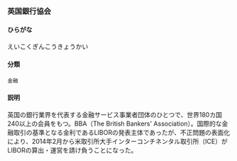 <div style="display:none;">

## [あ行](securities-terms?id=あ行)

</div>

### 英国銀行協会

#### ひらがな

えいこくぎんこうきょうかい

#### 分類

`金融`

#### 説明

英国の銀行業界を代表する金融サービス事業者団体のひとつで、世界180カ国240以上の会員をもつ。BBA（The British Bankers' Association）。国際的な金融取引の基準となる金利であるLIBORの発表主体であったが、不正問題の表面化により、2014年2月から米取引所大手インターコンチネンタル取引所（ICE）がLIBORの算出・運営を請け負うことになった。

<div style="display:none;">

## [か行](securities-terms?id=か行)
## [さ行](securities-terms?id=さ行)
## [た行](securities-terms?id=た行)
## [な行](securities-terms?id=な行)
## [は行](securities-terms?id=は行)
## [ま行](securities-terms?id=ま行)
## [や行](securities-terms?id=や行)
## [ら行](securities-terms?id=ら行)
## [わ行](securities-terms?id=わ行)
## [英数字・記号](securities-terms?id=英数字・記号)

</div>


